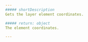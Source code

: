 ```yaml
---
##### shortDescription
Gets the layer element coordinates.

##### return: object
The element coordinates.

---
```

